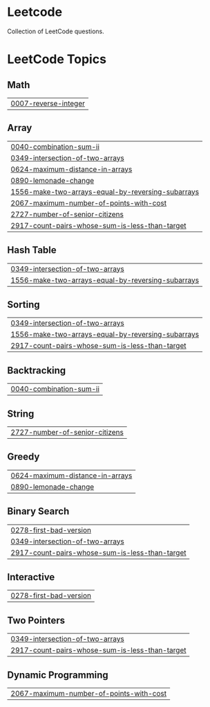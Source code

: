 # Leetcode
Collection of LeetCode questions.

<!---LeetCode Topics Start-->
# LeetCode Topics
## Math
|  |
| ------- |
| [0007-reverse-integer](https://github.com/Sourabhshintre/Leetcode---Data-Structute-and-Algorithms/tree/master/0007-reverse-integer) |
## Array
|  |
| ------- |
| [0040-combination-sum-ii](https://github.com/Sourabhshintre/Leetcode---Data-Structute-and-Algorithms/tree/master/0040-combination-sum-ii) |
| [0349-intersection-of-two-arrays](https://github.com/Sourabhshintre/Leetcode---Data-Structute-and-Algorithms/tree/master/0349-intersection-of-two-arrays) |
| [0624-maximum-distance-in-arrays](https://github.com/Sourabhshintre/Leetcode---Data-Structute-and-Algorithms/tree/master/0624-maximum-distance-in-arrays) |
| [0890-lemonade-change](https://github.com/Sourabhshintre/Leetcode---Data-Structute-and-Algorithms/tree/master/0890-lemonade-change) |
| [1556-make-two-arrays-equal-by-reversing-subarrays](https://github.com/Sourabhshintre/Leetcode---Data-Structute-and-Algorithms/tree/master/1556-make-two-arrays-equal-by-reversing-subarrays) |
| [2067-maximum-number-of-points-with-cost](https://github.com/Sourabhshintre/Leetcode---Data-Structute-and-Algorithms/tree/master/2067-maximum-number-of-points-with-cost) |
| [2727-number-of-senior-citizens](https://github.com/Sourabhshintre/Leetcode---Data-Structute-and-Algorithms/tree/master/2727-number-of-senior-citizens) |
| [2917-count-pairs-whose-sum-is-less-than-target](https://github.com/Sourabhshintre/Leetcode---Data-Structute-and-Algorithms/tree/master/2917-count-pairs-whose-sum-is-less-than-target) |
## Hash Table
|  |
| ------- |
| [0349-intersection-of-two-arrays](https://github.com/Sourabhshintre/Leetcode---Data-Structute-and-Algorithms/tree/master/0349-intersection-of-two-arrays) |
| [1556-make-two-arrays-equal-by-reversing-subarrays](https://github.com/Sourabhshintre/Leetcode---Data-Structute-and-Algorithms/tree/master/1556-make-two-arrays-equal-by-reversing-subarrays) |
## Sorting
|  |
| ------- |
| [0349-intersection-of-two-arrays](https://github.com/Sourabhshintre/Leetcode---Data-Structute-and-Algorithms/tree/master/0349-intersection-of-two-arrays) |
| [1556-make-two-arrays-equal-by-reversing-subarrays](https://github.com/Sourabhshintre/Leetcode---Data-Structute-and-Algorithms/tree/master/1556-make-two-arrays-equal-by-reversing-subarrays) |
| [2917-count-pairs-whose-sum-is-less-than-target](https://github.com/Sourabhshintre/Leetcode---Data-Structute-and-Algorithms/tree/master/2917-count-pairs-whose-sum-is-less-than-target) |
## Backtracking
|  |
| ------- |
| [0040-combination-sum-ii](https://github.com/Sourabhshintre/Leetcode---Data-Structute-and-Algorithms/tree/master/0040-combination-sum-ii) |
## String
|  |
| ------- |
| [2727-number-of-senior-citizens](https://github.com/Sourabhshintre/Leetcode---Data-Structute-and-Algorithms/tree/master/2727-number-of-senior-citizens) |
## Greedy
|  |
| ------- |
| [0624-maximum-distance-in-arrays](https://github.com/Sourabhshintre/Leetcode---Data-Structute-and-Algorithms/tree/master/0624-maximum-distance-in-arrays) |
| [0890-lemonade-change](https://github.com/Sourabhshintre/Leetcode---Data-Structute-and-Algorithms/tree/master/0890-lemonade-change) |
## Binary Search
|  |
| ------- |
| [0278-first-bad-version](https://github.com/Sourabhshintre/Leetcode---Data-Structute-and-Algorithms/tree/master/0278-first-bad-version) |
| [0349-intersection-of-two-arrays](https://github.com/Sourabhshintre/Leetcode---Data-Structute-and-Algorithms/tree/master/0349-intersection-of-two-arrays) |
| [2917-count-pairs-whose-sum-is-less-than-target](https://github.com/Sourabhshintre/Leetcode---Data-Structute-and-Algorithms/tree/master/2917-count-pairs-whose-sum-is-less-than-target) |
## Interactive
|  |
| ------- |
| [0278-first-bad-version](https://github.com/Sourabhshintre/Leetcode---Data-Structute-and-Algorithms/tree/master/0278-first-bad-version) |
## Two Pointers
|  |
| ------- |
| [0349-intersection-of-two-arrays](https://github.com/Sourabhshintre/Leetcode---Data-Structute-and-Algorithms/tree/master/0349-intersection-of-two-arrays) |
| [2917-count-pairs-whose-sum-is-less-than-target](https://github.com/Sourabhshintre/Leetcode---Data-Structute-and-Algorithms/tree/master/2917-count-pairs-whose-sum-is-less-than-target) |
## Dynamic Programming
|  |
| ------- |
| [2067-maximum-number-of-points-with-cost](https://github.com/Sourabhshintre/Leetcode---Data-Structute-and-Algorithms/tree/master/2067-maximum-number-of-points-with-cost) |
<!---LeetCode Topics End-->